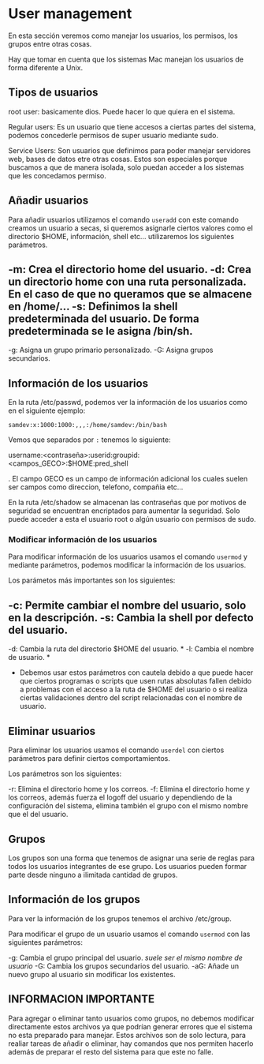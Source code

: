 # User management

En esta sección veremos como manejar los usuarios, los permisos, los grupos entre otras cosas.

Hay que tomar en cuenta que los sistemas Mac manejan los usuarios de forma diferente a Unix.

## Tipos de usuarios

root user: basicamente dios. Puede hacer lo que quiera en el sistema.

Regular users: Es un usuario que tiene accesos a ciertas partes del sistema, podemos concederle permisos de super usuario mediante sudo.

Service Users: Son usuarios que definimos para poder manejar servidores web, bases de datos etre otras cosas. Estos son especiales porque buscamos a que de manera isolada, solo puedan acceder a los sistemas que les concedamos permiso.

## Añadir usuarios

Para añadir usuarios utilizamos el comando `useradd` con este comando creamos un usuario a secas, si queremos asignarle ciertos valores como el directorio $HOME, información, shell etc... utilizaremos los siguientes parámetros.

-m: Crea el directorio home del usuario.
-d: Crea un directorio home con una ruta personalizada. En el caso de que no queramos que se almacene en /home/...
-s: Definimos la shell predeterminada del usuario. De forma predeterminada se le asigna /bin/sh.
---
-g: Asigna un grupo primario personalizado.
-G: Asigna grupos secundarios.

## Información de los usuarios

En la ruta /etc/passwd, podemos ver la información de los usuarios como en el siguiente ejemplo:

```
samdev:x:1000:1000:,,,:/home/samdev:/bin/bash
```
Vemos que separados por `:` tenemos lo siguiente:

username:<contraseña>:userid:groupid:<campos_GECO>:$HOME:pred_shell

. El campo GECO es un campo de información adicional los cuales suelen ser campos como direccion, telefono, compañia etc...

En la ruta /etc/shadow se almacenan las contraseñas que por motivos de seguridad se encuentran encriptados para aumentar la seguridad. Solo puede acceder a esta el usuario root o algún usuario con permisos de sudo.

### Modificar información de los usuarios

Para modificar información de los usuarios usamos el comando `usermod` y mediante parámetros, podemos modificar la información de los usuarios.

Los parámetos más importantes son los siguientes:

-c: Permite cambiar el nombre del usuario, solo en la descripción.
-s: Cambia la shell por defecto del usuario.
---
-d: Cambia la ruta del directorio $HOME del usuario. *
-l: Cambia el nombre de usuario. *
* Debemos usar estos parámetros con cautela debido a que puede hacer que ciertos programas o scripts que usen rutas absolutas fallen debido a problemas con el acceso a la ruta de $HOME del usuario o si realiza ciertas validaciones dentro del script relacionadas con el nombre de usuario.

## Eliminar usuarios

Para eliminar los usuarios usamos el comando `userdel` con ciertos parámetros para definir ciertos comportamientos.

Los parámetros son los siguientes:

-r: Elimina el directorio home y los correos.
-f: Elimina el directorio home y los correos, además fuerza el logoff del usuario y dependiendo de la configuración del sistema, elimina también el grupo con el mismo nombre que el del usuario.

## Grupos 

Los grupos son una forma que tenemos de asignar una serie de reglas para todos los usuarios integrantes de ese grupo. Los usuarios pueden formar parte desde ninguno a ilimitada cantidad de grupos.


## Información de los grupos

Para ver la información de los grupos tenemos el archivo /etc/group.

Para modificar el grupo de un usuario usamos el comando `usermod` con las siguientes parámetros:

-g: Cambia el grupo principal del usuario. *suele ser el mismo nombre de usuario*
-G: Cambia los grupos secundarios del usuario.
-aG: Añade un nuevo grupo al usuario sin modificar los existentes.

## INFORMACION IMPORTANTE

Para agregar o eliminar tanto usuarios como grupos, no debemos modificar directamente estos archivos ya que podrían generar errores que el sistema no esta preparado para manejar. Estos archivos son de solo lectura, para realiar tareas de añadir o eliminar, hay comandos que nos permiten hacerlo además de preparar el resto del sistema para que este no falle.
